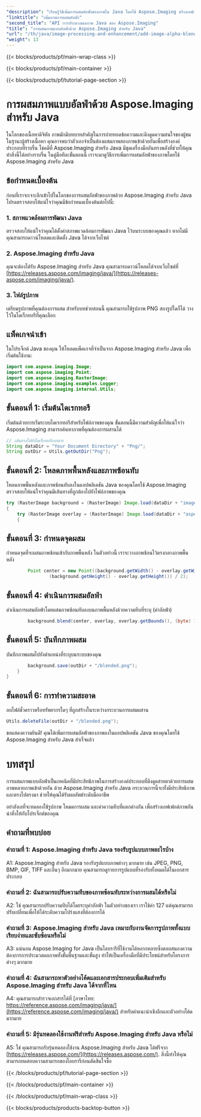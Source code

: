 ```yaml
---
"description": "เรียนรู้วิธีเพิ่มการผสมอัลฟ่าของภาพใน Java โดยใช้ Aspose.Imaging สร้างเอฟเฟกต์ภาพอันน่าทึ่งด้วยคำแนะนำทีละขั้นตอน"
"linktitle": "เพิ่มภาพการผสมอัลฟ่า"
"second_title": "API การประมวลผลภาพ Java ของ Aspose.Imaging"
"title": "การผสมภาพแบบอัลฟ่าด้วย Aspose.Imaging สำหรับ Java"
"url": "/th/java/image-processing-and-enhancement/add-image-alpha-blending/"
"weight": 13
---
```


{{< blocks/products/pf/main-wrap-class >}}

{{< blocks/products/pf/main-container >}}

{{< blocks/products/pf/tutorial-page-section >}}

# การผสมภาพแบบอัลฟ่าด้วย Aspose.Imaging สำหรับ Java

ในโลกของเนื้อหาดิจิทัล ภาพมักมีบทบาทสำคัญในการถ่ายทอดข้อความและดึงดูดความสนใจของผู้ชม ในฐานะผู้สร้างเนื้อหา คุณอาจพบว่าตัวเองจำเป็นต้องผสมภาพสองภาพเข้าด้วยกันเพื่อสร้างองค์ประกอบที่ราบรื่น โชคดีที่ Aspose.Imaging สำหรับ Java มีชุดเครื่องมืออันทรงพลังที่ช่วยให้คุณทำสิ่งนี้ได้อย่างราบรื่น ในคู่มือทีละขั้นตอนนี้ เราจะมาดูวิธีการเพิ่มการผสมอัลฟ่าของภาพโดยใช้ Aspose.Imaging สำหรับ Java

## ข้อกำหนดเบื้องต้น

ก่อนที่เราจะเจาะลึกเข้าไปในโลกของการผสมอัลฟ่าของภาพด้วย Aspose.Imaging สำหรับ Java โปรดตรวจสอบให้แน่ใจว่าคุณมีข้อกำหนดเบื้องต้นต่อไปนี้:

### 1. สภาพแวดล้อมการพัฒนา Java
ตรวจสอบให้แน่ใจว่าคุณได้ตั้งค่าสภาพแวดล้อมการพัฒนา Java ไว้บนระบบของคุณแล้ว หากไม่มี คุณสามารถดาวน์โหลดและติดตั้ง Java ได้จากเว็บไซต์

### 2. Aspose.Imaging สำหรับ Java
คุณจะต้องได้รับ Aspose.Imaging สำหรับ Java คุณสามารถดาวน์โหลดได้จากเว็บไซต์ที่ [https://releases.aspose.com/imaging/java/](https://releases-aspose.com/imaging/java/).

### 3. ไฟล์รูปภาพ
เตรียมรูปภาพที่คุณต้องการผสม สำหรับบทช่วยสอนนี้ คุณสามารถใช้รูปภาพ PNG สองรูปใดก็ได้ วางไว้ในไดเร็กทอรีที่คุณเลือก

## แพ็คเกจนำเข้า

ในโปรเจ็กต์ Java ของคุณ ให้โหลดแพ็คเกจที่จำเป็นจาก Aspose.Imaging สำหรับ Java เพื่อเริ่มต้นใช้งาน:

```java
import com.aspose.imaging.Image;
import com.aspose.imaging.Point;
import com.aspose.imaging.RasterImage;
import com.aspose.imaging.examples.Logger;
import com.aspose.imaging.internal.Utils;
```

## ขั้นตอนที่ 1: เริ่มต้นไดเรกทอรี

เริ่มต้นด้วยการเริ่มระบบไดเรกทอรีสำหรับไฟล์ภาพของคุณ ขั้นตอนนี้มีความสำคัญเพื่อให้แน่ใจว่า Aspose.Imaging สามารถค้นหาภาพที่คุณต้องการผสานได้

```java
// เส้นทางไปยังไดเร็กทอรีเอกสาร
String dataDir = "Your Document Directory" + "Png/";
String outDir = Utils.getOutDir("Png");
```

## ขั้นตอนที่ 2: โหลดภาพพื้นหลังและภาพซ้อนทับ

โหลดภาพพื้นหลังและภาพซ้อนทับลงในแอปพลิเคชัน Java ของคุณโดยใช้ Aspose.Imaging ตรวจสอบให้แน่ใจว่าคุณมีเส้นทางที่ถูกต้องไปยังไฟล์ภาพของคุณ

```java
try (RasterImage background = (RasterImage) Image.load(dataDir + "image0.png"))
{
    try (RasterImage overlay = (RasterImage) Image.load(dataDir + "aspose_logo.png"))
    {
```

## ขั้นตอนที่ 3: กำหนดจุดผสม

กำหนดจุดที่จะผสมภาพซ้อนเข้ากับภาพพื้นหลัง ในตัวอย่างนี้ เราจะวางภาพซ้อนไว้ตรงกลางภาพพื้นหลัง

```java
        Point center = new Point((background.getWidth() - overlay.getWidth()) / 2,
                (background.getHeight() - overlay.getHeight()) / 2);
```

## ขั้นตอนที่ 4: ดำเนินการผสมอัลฟ่า

ดำเนินการผสมอัลฟ่าโดยผสมภาพซ้อนทับลงบนภาพพื้นหลังด้วยความทึบที่ระบุ (ค่าอัลฟ่า)

```java
        background.blend(center, overlay, overlay.getBounds(), (byte) 127);
```

## ขั้นตอนที่ 5: บันทึกภาพผสม

บันทึกภาพผสมไปยังตำแหน่งที่ระบุบนระบบของคุณ

```java
        background.save(outDir + "/blended.png");
    }
}
```

## ขั้นตอนที่ 6: การทำความสะอาด

ลบไฟล์ชั่วคราวหรือทรัพยากรใดๆ ที่ถูกสร้างในระหว่างกระบวนการผสมผสาน

```java
Utils.deleteFile(outDir + "/blended.png");
```

ขอแสดงความยินดี! คุณได้เพิ่มการผสมอัลฟ่าของภาพลงในแอปพลิเคชัน Java ของคุณโดยใช้ Aspose.Imaging สำหรับ Java สำเร็จแล้ว

# บทสรุป

การผสมภาพแบบอัลฟ่าเป็นเทคนิคที่มีประสิทธิภาพในการสร้างองค์ประกอบที่ดึงดูดสายตาด้วยการผสมภาพหลายภาพเข้าด้วยกัน ด้วย Aspose.Imaging สำหรับ Java กระบวนการนี้จะทั้งมีประสิทธิภาพและตรงไปตรงมา ช่วยให้คุณได้รับผลลัพธ์ระดับมืออาชีพ

อย่าลังเลที่จะทดลองใช้รูปภาพ โหมดการผสม และค่าความทึบที่แตกต่างกัน เพื่อสร้างเอฟเฟกต์ภาพอันน่าทึ่งให้กับโปรเจ็กต์ของคุณ

## คำถามที่พบบ่อย

### คำถามที่ 1: Aspose.Imaging สำหรับ Java รองรับรูปแบบภาพอะไรบ้าง

A1: Aspose.Imaging สำหรับ Java รองรับรูปแบบภาพต่างๆ มากมาย เช่น JPEG, PNG, BMP, GIF, TIFF และอื่นๆ อีกมากมาย คุณสามารถดูรายการรูปแบบที่รองรับทั้งหมดได้ในเอกสารประกอบ

### คำถามที่ 2: ฉันสามารถปรับความทึบของภาพซ้อนทับระหว่างการผสมได้หรือไม่

A2: ใช่ คุณสามารถปรับความทึบได้โดยระบุค่าอัลฟ่า ในตัวอย่างของเรา เราใช้ค่า 127 แต่คุณสามารถปรับเปลี่ยนเพื่อให้ได้ระดับความโปร่งแสงที่ต้องการได้

### คำถามที่ 3: Aspose.Imaging สำหรับ Java เหมาะกับงานจัดการรูปภาพทั้งแบบเรียบง่ายและซับซ้อนหรือไม่

A3: แน่นอน Aspose.Imaging for Java เป็นไลบรารีที่ใช้งานได้หลากหลายซึ่งตอบสนองความต้องการการประมวลผลภาพทั้งขั้นพื้นฐานและขั้นสูง ทำให้เป็นเครื่องมือที่มีประโยชน์สำหรับโครงการต่างๆ มากมาย

### คำถามที่ 4: ฉันสามารถหาตัวอย่างโค้ดและเอกสารประกอบเพิ่มเติมสำหรับ Aspose.Imaging สำหรับ Java ได้จากที่ไหน

A4: คุณสามารถสำรวจเอกสารได้ที่ [ภาษาไทย: https://reference.aspose.com/imaging/java/](https://reference.aspose.com/imaging/java/) สำหรับคำแนะนำเชิงลึกและตัวอย่างโค้ดมากมาย

### คำถามที่ 5: มีรุ่นทดลองใช้งานฟรีสำหรับ Aspose.Imaging สำหรับ Java หรือไม่

A5: ใช่ คุณสามารถรับรุ่นทดลองใช้งาน Aspose.Imaging สำหรับ Java ได้ฟรีจาก [https://releases.aspose.com/](https://releases.aspose.com/). สิ่งนี้ทำให้คุณสามารถทดสอบความสามารถของไลบรารีก่อนตัดสินใจซื้อ

{{< /blocks/products/pf/tutorial-page-section >}}

{{< /blocks/products/pf/main-container >}}

{{< /blocks/products/pf/main-wrap-class >}}

{{< blocks/products/products-backtop-button >}}